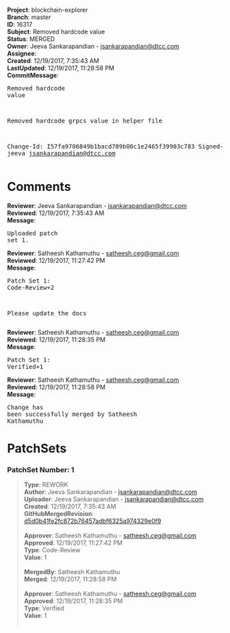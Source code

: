 <strong>Project</strong>: blockchain-explorer<br><strong>Branch</strong>: master<br><strong>ID</strong>: 16317<br><strong>Subject</strong>: Removed hardcode value<br><strong>Status</strong>: MERGED<br><strong>Owner</strong>: Jeeva Sankarapandian - jsankarapandian@dtcc.com<br><strong>Assignee</strong>:<br><strong>Created</strong>: 12/19/2017, 7:35:43 AM<br><strong>LastUpdated</strong>: 12/19/2017, 11:28:58 PM<br><strong>CommitMessage</strong>:<br><pre>Removed hardcode value

Removed hardcode grpcs value in helper file

Change-Id: I57fa9706849b1bacd789b00c1e2465f39903c783
Signed-off-by: jeeva <jsankarapandian@dtcc.com>
</pre><h1>Comments</h1><strong>Reviewer</strong>: Jeeva Sankarapandian - jsankarapandian@dtcc.com<br><strong>Reviewed</strong>: 12/19/2017, 7:35:43 AM<br><strong>Message</strong>: <pre>Uploaded patch set 1.</pre><strong>Reviewer</strong>: Satheesh Kathamuthu - satheesh.ceg@gmail.com<br><strong>Reviewed</strong>: 12/19/2017, 11:27:42 PM<br><strong>Message</strong>: <pre>Patch Set 1: Code-Review+2

Please update the docs</pre><strong>Reviewer</strong>: Satheesh Kathamuthu - satheesh.ceg@gmail.com<br><strong>Reviewed</strong>: 12/19/2017, 11:28:35 PM<br><strong>Message</strong>: <pre>Patch Set 1: Verified+1</pre><strong>Reviewer</strong>: Satheesh Kathamuthu - satheesh.ceg@gmail.com<br><strong>Reviewed</strong>: 12/19/2017, 11:28:58 PM<br><strong>Message</strong>: <pre>Change has been successfully merged by Satheesh Kathamuthu</pre><h1>PatchSets</h1><h3>PatchSet Number: 1</h3><blockquote><strong>Type</strong>: REWORK<br><strong>Author</strong>: Jeeva Sankarapandian - jsankarapandian@dtcc.com<br><strong>Uploader</strong>: Jeeva Sankarapandian - jsankarapandian@dtcc.com<br><strong>Created</strong>: 12/19/2017, 7:35:43 AM<br><strong>GitHubMergedRevision</strong>: [d5d0b41fe2fc872b76457adbf6325a974329e0f9](https://github.com/hyperledger-gerrit-archive/blockchain-explorer/commit/d5d0b41fe2fc872b76457adbf6325a974329e0f9)<br><br><strong>Approver</strong>: Satheesh Kathamuthu - satheesh.ceg@gmail.com<br><strong>Approved</strong>: 12/19/2017, 11:27:42 PM<br><strong>Type</strong>: Code-Review<br><strong>Value</strong>: 1<br><br><strong>MergedBy</strong>: Satheesh Kathamuthu<br><strong>Merged</strong>: 12/19/2017, 11:28:58 PM<br><br><strong>Approver</strong>: Satheesh Kathamuthu - satheesh.ceg@gmail.com<br><strong>Approved</strong>: 12/19/2017, 11:28:35 PM<br><strong>Type</strong>: Verified<br><strong>Value</strong>: 1<br><br></blockquote>
